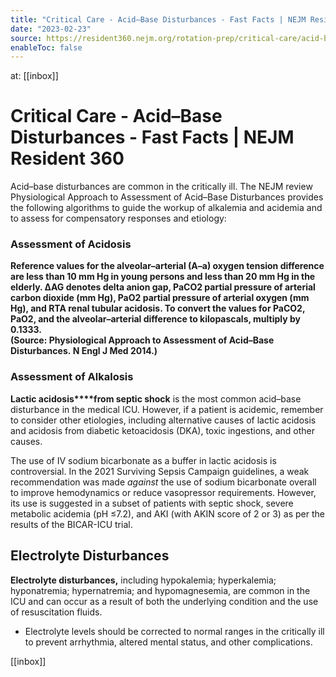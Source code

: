 ```yaml
---
title: "Critical Care - Acid–Base Disturbances - Fast Facts | NEJM Resident 360"
date: "2023-02-23"
source: https://resident360.nejm.org/rotation-prep/critical-care/acid-base-status-electrolytes/fast-facts
enableToc: false
---
```


at: [[inbox]]

# Critical Care - Acid–Base Disturbances - Fast Facts | NEJM Resident 360
Acid–base disturbances are common in the critically ill. The NEJM review Physiological Approach to Assessment of Acid–Base Disturbances provides the following algorithms to guide the workup of alkalemia and acidemia and to assess for compensatory responses and etiology:

### Assessment of Acidosis

  
**Reference values for the alveolar–arterial (A–a) oxygen tension difference are less than 10 mm Hg in young persons and less than 20 mm Hg in the elderly. ΔAG denotes delta anion gap, PaCO2 partial pressure of arterial carbon dioxide (mm Hg), PaO2 partial pressure of arterial oxygen (mm Hg), and RTA renal tubular acidosis. To convert the values for PaCO2, PaO2, and the alveolar–arterial difference to kilopascals, multiply by 0.1333.  
(Source: Physiological Approach to Assessment of Acid–Base Disturbances. N Engl J Med 2014.)**

### Assessment of Alkalosis

  

**Lactic acidosis****from septic shock** is the most common acid–base disturbance in the medical ICU. However, if a patient is acidemic, remember to consider other etiologies, including alternative causes of lactic acidosis and acidosis from diabetic ketoacidosis (DKA), toxic ingestions, and other causes.

The use of IV sodium bicarbonate as a buffer in lactic acidosis is controversial. In the 2021 Surviving Sepsis Campaign guidelines, a weak recommendation was made *against* the use of sodium bicarbonate overall to improve hemodynamics or reduce vasopressor requirements. However, its use is suggested in a subset of patients with septic shock, severe metabolic acidemia (pH ≤7.2), and AKI (with AKIN score of 2 or 3) as per the results of the BICAR-ICU trial.

## Electrolyte Disturbances

**Electrolyte disturbances,** including hypokalemia; hyperkalemia; hyponatremia; hypernatremia; and hypomagnesemia, are common in the ICU and can occur as a result of both the underlying condition and the use of resuscitation fluids.

*   Electrolyte levels should be corrected to normal ranges in the critically ill to prevent arrhythmia, altered mental status, and other complications.

[[inbox]]